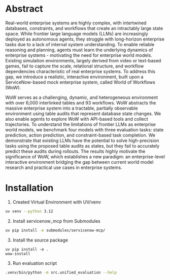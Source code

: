 # Abstract 

Real-world enterprise systems are highly complex, with intertwined databases, constraints, and workflows that create an intractably large state space. While frontier large language models (LLMs) are increasingly deployed as autonomous agents, they struggle with long-horizon enterprise tasks due to a lack of internal system understanding. To enable reliable reasoning and planning, agents must learn the underlying dynamics of enterprise systems - motivating the need for enterprise world models.
Existing simulation environments, largely derived from video or text-based games, fail to capture the scale, relational structure, and workflow dependencies characteristic of real enterprise systems. To address this gap, we introduce a realistic, interactive environment, built upon a ServiceNow-based mock enterprise system, called World of Workflows (WoW).

WoW serves as a challenging, dynamic, and heterogeneous environment with over 6,000 interlinked tables and 93 workflows. 
WoW abstracts the massive enterprise system into a tractable, partially observable environment using table audits that represent database state changes.
We also enable agents to explore WoW with API-based tools and collect trajectories.
To understand the limitations of frontier LLMs as enterprise world models, we benchmark four models with three evaluation tasks: state prediction, action prediction, and constraint-based task completion. We demonstrate that existing LLMs have the potential to solve high-precision tasks using the proposed table audits as states, but they fail to accurately predict these audits during rollouts. The results highly motivate the significance of WoW, which establishes a new paradigm: an enterprise-level interactive environment bridging the gap between current world model research and practical use cases in enterprise systems.

# Installation

1. Created Virtual Environment with UV/venv
```bash
uv venv --python 3.12
```

2. Install servicenow_mcp from Submodules
```bash
uv pip install -e submodules/servicenow-mcp/
```

3. Install the source package 
```
uv pip install -e . 
wow-install
``` 

3. Run evaluation script
```bash
.venv/bin/python -m src.unified_evaluation --help
```

